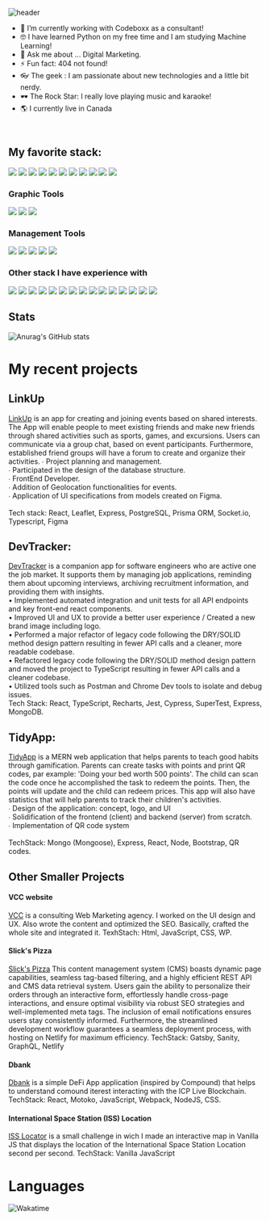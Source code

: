 ![header](https://capsule-render.vercel.app/api?height=250&text=Hello%20There!&desc=I%20am%20Danii%20Sandoval!&fontAlignY=45&color=gradient&type=waving)
- 🔭 I’m currently working with Codeboxx as a consultant!
- 🤓 I have learned Python on my free time and I am studying Machine Learning!
- 💬 Ask me about ... Digital Marketing. 
- ⚡ Fun fact: 404 not found!
- 👓 The geek : I am passionate about new technologies and a little bit nerdy.
- 🕶 The Rock Star: I really love playing music and karaoke!
- 🌎 I currently live in Canada 
<br /> 




## My favorite stack:
 <p align-"left">
 <img src="https://img.shields.io/badge/javascript-ffeb3b?style=for-the-badge&logo=javascript&logoColor=black">
 <img src="https://img.shields.io/badge/react-5ed3f3?style=for-the-badge&logo=react&logoColor=black">
 <img src="https://img.shields.io/badge/mongodb-4caf50?style=for-the-badge&logo=mongodb&logoColor=white">
 <img src="https://img.shields.io/badge/css3-254bdd?style=for-the-badge&logo=css3&logoColor=white">
 <img src="https://img.shields.io/badge/html5-cf5533?style=for-the-badge&logo=html5&logoColor=white">
 <img src="https://img.shields.io/badge/node.js-87bf01?style=for-the-badge&logo=node.js&logoColor=white">
 <img src="https://img.shields.io/badge/express-f5f5f5?style=for-the-badge&logo=express&logoColor=black">
 <img src="https://img.shields.io/badge/postman-f76936?style=for-the-badge&logo=postman&logoColor=white">
 <img src="https://img.shields.io/badge/cypress-1f242d?style=for-the-badge&logo=cypress&logoColor=white">
 <img src="https://img.shields.io/badge/ruby-CC342D?style=for-the-badge&logo=ruby&logoColor=white">
  <img src="https://img.shields.io/badge/rubyonrails-CC0000?style=for-the-badge&logo=ruby&logoColor=white">
</p>


### Graphic Tools 
<p align-"left">
 <img src="https://img.shields.io/badge/illustrator-f79501?style=for-the-badge&logo=adobeillustrator&logoColor=white">
 <img src="https://img.shields.io/badge/photoshop-30a8ff?style=for-the-badge&logo=adobephotoshop&logoColor=white">
 <img src="https://img.shields.io/badge/figma-9d56f7?style=for-the-badge&logo=figma&logoColor=white">
</p>

### Management Tools

<p align-"left">
 <img src="https://img.shields.io/badge/jira-0052CC?style=for-the-badge&logo=jira&logoColor=white">
 <img src="https://img.shields.io/badge/asana-f15879?style=for-the-badge&logo=asana&logoColor=white">
 <img src="https://img.shields.io/badge/trello-0074b9?style=for-the-badge&logo=trello&logoColor=white">
 <img src="https://img.shields.io/badge/notion-000000?style=for-the-badge&logo=notion&logoColor=white">
 <img src="https://img.shields.io/badge/github-e6e6e6?style=for-the-badge&logo=github&logoColor=black">
</p>

### Other stack I have experience with
<p align-"left">
 <img src="https://img.shields.io/badge/typescript-037acb?style=for-the-badge&logo=typescript&logoColor=white">
 <img src="https://img.shields.io/badge/redux-7b40bd?style=for-the-badge&logo=redux&logoColor=white">
 <img src="https://img.shields.io/badge/jest-944058?style=for-the-badge&logo=jest&logoColor=white">
 <img src="https://img.shields.io/badge/sass-c76494?style=for-the-badge&logo=sass&logoColor=white">
 <img src="https://img.shields.io/badge/docker-2391e6?style=for-the-badge&logo=docker&logoColor=white">
 <img src="https://img.shields.io/badge/graphql-de32a6?style=for-the-badge&logo=graphql&logoColor=white">
 <img src="https://img.shields.io/badge/postgresql-31658c?style=for-the-badge&logo=postgresql&logoColor=white">
 <img src="https://img.shields.io/badge/koa-eaeaea?style=for-the-badge&logo=koa&logoColor=black">
 <img src="https://img.shields.io/badge/prisma-0c3249?style=for-the-badge&logo=prisma&logoColor=white">
 <img src="https://img.shields.io/badge/apachejmeter-D22128?style=for-the-badge&logo=apachejmeter&logoColor=white">
 <img src="https://img.shields.io/badge/blazemeter-CA2133?style=for-the-badge&logo=blazemeter&logoColor=white">
  <img src="https://img.shields.io/badge/k6-7D64FF?style=for-the-badge&logo=k6&logoColor=white">
 <img src="https://img.shields.io/badge/netlify-00C7B7?style=for-the-badge&logo=netlify&logoColor=white">
 <img src="https://img.shields.io/badge/firebase-FFCA28?style=for-the-badge&logo=firebase&logoColor=white">
 <img src="https://img.shields.io/badge/solidity-363636?style=for-the-badge&logo=solidity&logoColor=white">
</p>

## Stats 
![Anurag's GitHub stats](https://github-readme-stats.vercel.app/api?username=Dansando8&theme=algolia&show_icons=true)

# My recent projects

## LinkUp 

[LinkUp](https://github.com/rbrtrfl/linkup) is an app for creating and joining events based on shared interests. The App will enable people to meet existing friends and make new friends through shared activities such as sports, games, and excursions. Users can communicate via a group chat, based on event participants. Furthermore, established friend groups will have a forum to create and organize their activities.
∙ Project planning and management. <br />
∙ Participated in the design of the database structure.<br />
∙ FrontEnd Developer.<br />
∙ Addition of Geolocation functionalities for events.<br />
∙ Application of UI specifications from models created on Figma.<br />
<br />
Tech stack: React, Leaflet, Express, PostgreSQL, Prisma ORM, Socket.io, Typescript, Figma<br />

## DevTracker:

[DevTracker](https://github.com/lthemis/DevTracker) is a companion app for software engineers who are active one the job market. It supports them by managing job applications, reminding them about upcoming interviews, archiving recruitment information, and providing them with insights.<br />
• Implemented automated integration and unit tests for all API endpoints and key front-end react components.<br />
• Improved UI and UX to provide a better user experience / Created a new brand image including logo.<br />
• Performed a major refactor of legacy code following the DRY/SOLID method design pattern resulting in fewer API calls and a cleaner, more readable codebase.<br />
• Refactored legacy code following the DRY/SOLID method design pattern and moved the project to TypeScript resulting in fewer API calls and a cleaner codebase.<br />
• Utilized tools such as Postman and Chrome Dev tools to isolate and debug issues.<br />
Tech Stack: React, TypeScript, Recharts, Jest, Cypress, SuperTest, Express, MongoDB.<br />

## TidyApp:

[TidyApp](https://github.com/Dansando8/TidyApp) is a MERN web application that helps parents to teach good habits through gamification. Parents can create tasks with points and print QR codes, par example: 'Doing your bed worth 500 points'. The child can scan the code once he accomplished the task to redeem the points. Then, the points will update and the child can redeem prices. This app will also have statistics that will help parents to track their children's activities.<br />
∙ Design of the application: concept, logo, and UI<br />
∙ Solidification of the frontend (client) and backend (server) from scratch.<br />
∙ Implementation of QR code system<br />
<br />
TechStack: Mongo (Mongoose), Express, React, Node, Bootstrap, QR codes.<br />

## Other Smaller Projects
#### VCC website
[VCC](http://vertciel.ca/nos-services/marketing-web/) is a consulting Web Marketing agency. I worked on the UI design and UX. Also wrote the content and optimized the SEO. Basically, crafted the whole site and integrated it. 
TexhStach: Html, JavaScript, CSS, WP. 

#### Slick's Pizza
[Slick's Pizza](https://grand-dragon-67046c.netlify.app) This content management system (CMS) boasts dynamic page capabilities, seamless tag-based filtering, and a highly efficient REST API and CMS data retrieval system. Users gain the ability to personalize their orders through an interactive form, effortlessly handle cross-page interactions, and ensure optimal visibility via robust SEO strategies and well-implemented meta tags. The inclusion of email notifications ensures users stay consistently informed. Furthermore, the streamlined development workflow guarantees a seamless deployment process, with hosting on Netlify for maximum efficiency.
TechStack: Gatsby, Sanity, GraphQL, Netlify

#### Dbank 
[Dbank](https://github.com/Dansando8/dbank) is a simple DeFi App application (inspired by Compound) that helps to understand comound iterest interacting with the ICP Live Blockchain.<br />
TechStack: React, Motoko, JavaScript, Webpack, NodeJS, CSS.

#### International Space Station (ISS) Location 
[ISS Locator](https://codepen.io/dansan33/pen/GRwbyEm) is a small challenge in wich I made an interactive map in Vanilla JS that displays the location of the International Space Station Location second per second.
TechStack: Vanilla JavaScript

# Languages 
![Wakatime](https://wakatime.com/share/@5a710e06-7d85-4fe6-9d46-2f05e722ba16/660d093e-f12d-4d72-9a80-0c6d5d2317dd.png)

